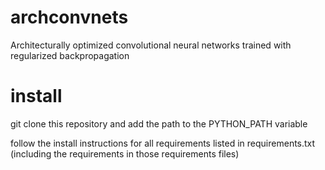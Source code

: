 archconvnets
==============

Architecturally optimized convolutional neural networks trained with regularized backpropagation


install
==============
git clone this repository and add the path to the PYTHON_PATH variable

follow the install instructions for all requirements listed in requirements.txt
(including the requirements in those requirements files)
